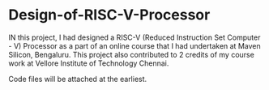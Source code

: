 # Design-of-RISC-V-Processor
IN this project, I had designed a RISC-V (Reduced Instruction Set Computer - V) Processor as a part of an online course that I had undertaken at Maven Silicon, Bengaluru. This project also contributed to 2 credits of my course work at Vellore Institute of Technology Chennai. 

Code files will be attached at the earliest. 
